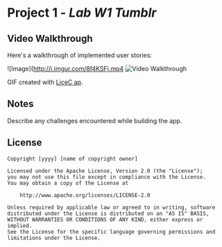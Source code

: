 # Project 1 - *Lab W1 Tumblr*

## Video Walkthrough

Here's a walkthrough of implemented user stories:

![Image](http://i.imgur.com/8f4KSFj.mp4
<img src='http://i.imgur.com/8f4KSFj.mp4' title='Video Walkthrough' width='' alt='Video Walkthrough' />

GIF created with [LiceC ap](http://www.cockos.com/licecap/).

## Notes

Describe any challenges encountered while building the app.

## License

    Copyright [yyyy] [name of copyright owner]

    Licensed under the Apache License, Version 2.0 (the "License");
    you may not use this file except in compliance with the License.
    You may obtain a copy of the License at

        http://www.apache.org/licenses/LICENSE-2.0

    Unless required by applicable law or agreed to in writing, software
    distributed under the License is distributed on an "AS IS" BASIS,
    WITHOUT WARRANTIES OR CONDITIONS OF ANY KIND, either express or implied.
    See the License for the specific language governing permissions and
    limitations under the License.
